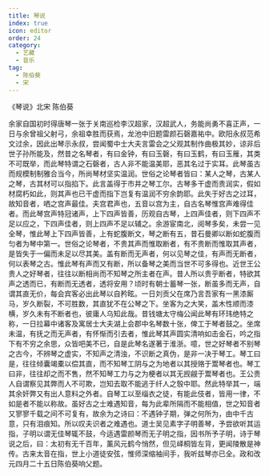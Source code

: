 ```yaml
---
title: 琴说
index: true
icon: editor
order: 24
category:
  - 艺藏
  - 音乐
tag:
  - 陈伯葵
  - 宋
---
```


《琴说》北宋 陈伯葵  

余家自国初时得唐琴一张于关南巡检李汉超家，汉超武人，务能尚勇不喜正声，一日与余曾祖父射弓，余祖幸胜而获焉，龙池中旧题雷颜石磬嘉祐中。欧阳永叔范希文过余，因此出琴示永叔，尝闻蜀中士大夫言雷会之父观其制作曲极其妙，谅非后世子孙所能及，然昔之名琴者，有曰金钟，有曰玉磬，有曰玉鹤，有曰玉雁，其类不可既举，而此琴特谓之石磬者，古人非不能温美耶，恶其名过于实耳。此琴虽古而规模制制雅合当今，所尚琴材坚实温润。世俗之论琴者皆曰：某人之琴，古某人之琴，古其材可以指掐下。此言盖得于市井之琴工尔。古琴多干虚而贵润实，假如材腐朽如此，则其声也已干虚而指下岂复有温润不穷余韵耶。此失于好古之过耳，故知音者，哂之宫声最佳。夫宫君声也，五音以宫为主，自古名琴惟宫声难得佳者。而此琴宫声特冠诸声，上下四声皆善，历观自古琴，上四声佳者，则下四声不足以应之，下四声佳者，则上四声不足以辅之。余游宦南北，阅琴多矣，未尝一见全琴，惟此琴上下四声皆善，上有蛇腹断文，琴之断有五，昔石曼卿以断如蛇腹而匀者为琴中第一。世俗之论琴者，不贵其声而惟取断者，有不贵断而惟取其声者，是皆失于一偏而未足以尽其美。盖有断而无声者，何以见琴之佳，有声而无断者，何以表琴之古。惟此琴有声而又有断，所以备琴之美而当世不可多得也。近世王公贵人之好琴者，往往以断相尚而不知琴之所主者在声。昔人所以贵乎断者，特欲其声之透而已，有断而无透者，透将安用？顷时有朝士蓄琴一张，断虽多而无声，自谓其直无价，每会宾客必出此琴以自矜眩。一日刘贡父在席乃言吾家有一黑漆厮马，岁久断裂，不可胜数，其直犹不在公琴之下。坐客为之大笑，盖木性顺而漆横，岁久未有不断者也，彼庸人乌知此哉。昔钱塘太守梅公闻此琴有环玮绝特之称，一日拉幕中诸客及寓居士大夫湖上会郡中名琴数十张，俾工于琴者鼓之。坐席未温，有抚之而无声者，有怀惭而引去者，惟此琴其声圆实清响如击金石，吟之指下有不穷之余思，众皆吧美不已，自是此琴名遂著于淮浙。噫，世之好琴者不别琴之古今，不辨琴之虚实，不知声之清浊，不识断之真伪，是非一决于琴工。琴工曰是，往往倾囊竭橐以偿其直，而不知琴工阴与之为地者以其授赂于鬻琴者也。琴工曰非，往往却之而不售，然不知琴工力与之为梗者以其无觊觎于鬻琴者也。王公贵人自谓察见其弊而人不可欺，岂知去取不能逃于纤人之彀中耶。然此特举其一，端其余奸弊又有出人意料之外者。自琴工以至缁衣之徒，有能此伎者，皆用一律，不如是者不能以称故。虽好古之士难遇知音，每为此辈所隔而不能相值，世之知音者又寥寥千载之间不可复有，故余为之诗曰：不遇钟子期，弹之何所为，由中千古意，只有泪痕知。所以叹夫识者之难遇也。道士吴见素字子明善琴，予尝欲听其运指，子明以谓无佳琴辄不鼓，今适遇雷颜琴而无子明之指，因书所予子明，诗于琴说之后，曰：太初有无千百年，薰风元鹤今悄然，但见峄桐皆左背，更闻陵散是神传。古来太音在指，世上小道徒安弦，惟师深缩袖间手，我听兹琴亦已全。政和改元四月二十五日陈伯葵响父题。  
